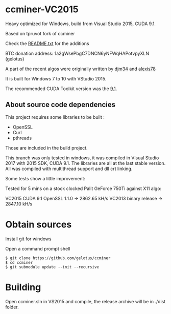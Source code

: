# ccminer-VC2015
Heavy optimized for Windows, build from Visual Studio 2015, CUDA 9.1.

Based on tpruvot fork of ccminer

Check the [README.txt](README.txt) for the additions



BTC donation address: 1a2gWsePbgC7DNCN6yNFWqHAPotvpyXLN  (gelotus)


A part of the recent algos were originally written by [djm34](https://github.com/djm34) and [alexis78](https://github.com/alexis78)

It is built for Windows 7 to 10 with VStudio 2015.

The recommended CUDA Toolkit version was the [9.1](https://developer.nvidia.com/compute/cuda/9.1/Prod/local_installers/cuda_9.1.85_win10).

About source code dependencies
------------------------------

This project requires some libraries to be built :

- OpenSSL
- Curl
- pthreads

Those are included in the build project.

This branch was only tested in windows, it was compiled in Visual Studio 2017 with 2015 SDK, CUDA 9.1.
The libraries are all at the last stable version.
All was compiled with multithread support and dll crt linking.

Some tests show a little improvement:

Tested for 5 mins on a stock clocked Palit GeForce 750Ti against X11 algo:

VC2015 CUDA 9.1 OpenSSL 1.1.0 -> 2862.65 kH/s
VC2013 binary release         -> 2847.10 kH/s

# Obtain sources
Install git for windows

Open a command prompt shell

    $ git clone https://github.com/gelotus/ccminer
	$ cd ccminer
    $ git submodule update --init --recursive
      


# Building

Open ccminer.sln in VS2015 and compile, the release archive will be in ./dist folder.